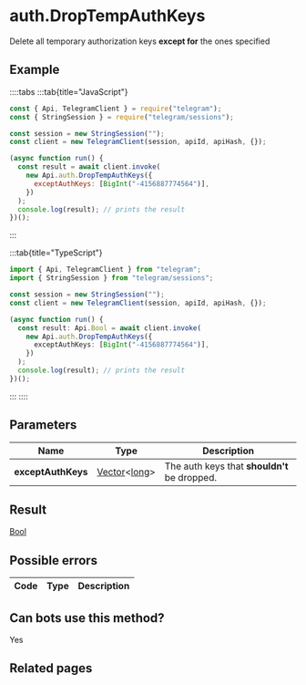 # auth.DropTempAuthKeys

Delete all temporary authorization keys **except for** the ones specified

## Example

::::tabs
:::tab{title="JavaScript"}

```js
const { Api, TelegramClient } = require("telegram");
const { StringSession } = require("telegram/sessions");

const session = new StringSession("");
const client = new TelegramClient(session, apiId, apiHash, {});

(async function run() {
  const result = await client.invoke(
    new Api.auth.DropTempAuthKeys({
      exceptAuthKeys: [BigInt("-4156887774564")],
    })
  );
  console.log(result); // prints the result
})();
```

:::

:::tab{title="TypeScript"}

```ts
import { Api, TelegramClient } from "telegram";
import { StringSession } from "telegram/sessions";

const session = new StringSession("");
const client = new TelegramClient(session, apiId, apiHash, {});

(async function run() {
  const result: Api.Bool = await client.invoke(
    new Api.auth.DropTempAuthKeys({
      exceptAuthKeys: [BigInt("-4156887774564")],
    })
  );
  console.log(result); // prints the result
})();
```

:::
::::

## Parameters

|        Name        | Type                                                                                             | Description                                  |
| :----------------: | ------------------------------------------------------------------------------------------------ | -------------------------------------------- |
| **exceptAuthKeys** | [Vector](https://core.telegram.org/type/Vector%20t)<[long](https://core.telegram.org/type/long)> | The auth keys that **shouldn't** be dropped. |

## Result

[Bool](https://core.telegram.org/type/Bool)

## Possible errors

| Code | Type | Description |
| :--: | ---- | ----------- |

## Can bots use this method?

Yes

## Related pages
